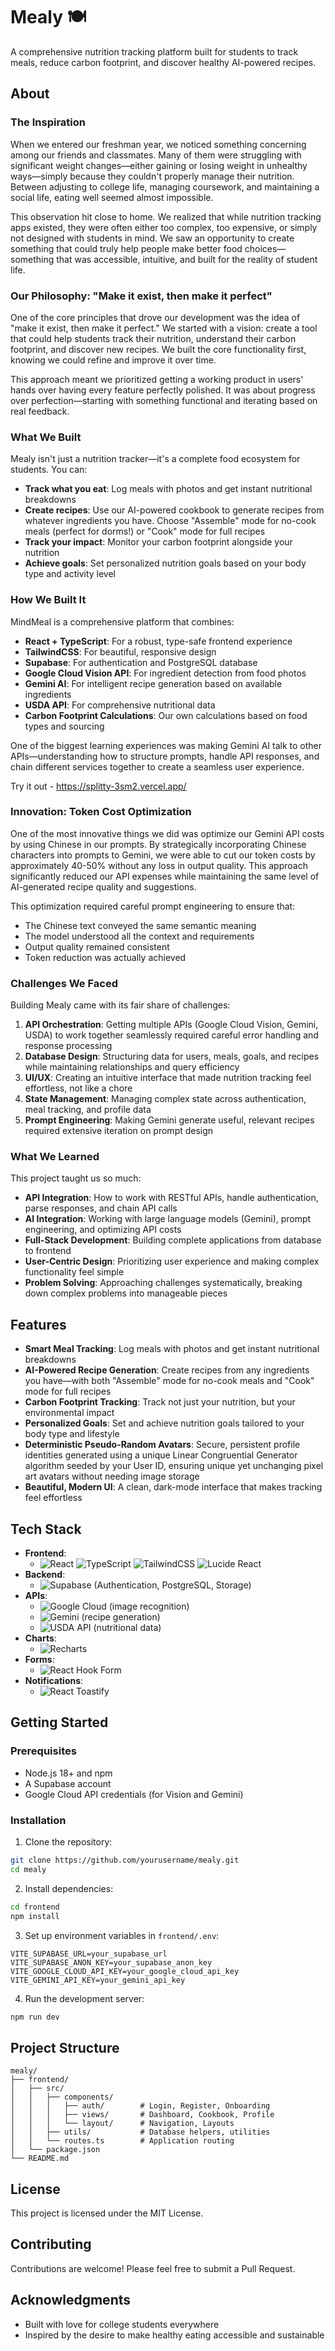 # Mealy 🍽️

A comprehensive nutrition tracking platform built for students to track meals, reduce carbon footprint, and discover healthy AI-powered recipes.

## About

### The Inspiration

When we entered our freshman year, we noticed something concerning among our friends and classmates. Many of them were struggling with significant weight changes—either gaining or losing weight in unhealthy ways—simply because they couldn't properly manage their nutrition. Between adjusting to college life, managing coursework, and maintaining a social life, eating well seemed almost impossible.

This observation hit close to home. We realized that while nutrition tracking apps existed, they were often either too complex, too expensive, or simply not designed with students in mind. We saw an opportunity to create something that could truly help people make better food choices—something that was accessible, intuitive, and built for the reality of student life.

### Our Philosophy: "Make it exist, then make it perfect"

One of the core principles that drove our development was the idea of "make it exist, then make it perfect." We started with a vision: create a tool that could help students track their nutrition, understand their carbon footprint, and discover new recipes. We built the core functionality first, knowing we could refine and improve it over time.

This approach meant we prioritized getting a working product in users' hands over having every feature perfectly polished. It was about progress over perfection—starting with something functional and iterating based on real feedback.

### What We Built

Mealy isn't just a nutrition tracker—it's a complete food ecosystem for students. You can:

- **Track what you eat**: Log meals with photos and get instant nutritional breakdowns
- **Create recipes**: Use our AI-powered cookbook to generate recipes from whatever ingredients you have. Choose "Assemble" mode for no-cook meals (perfect for dorms!) or "Cook" mode for full recipes
- **Track your impact**: Monitor your carbon footprint alongside your nutrition
- **Achieve goals**: Set personalized nutrition goals based on your body type and activity level

### How We Built It

MindMeal is a comprehensive platform that combines:

- **React + TypeScript**: For a robust, type-safe frontend experience
- **TailwindCSS**: For beautiful, responsive design
- **Supabase**: For authentication and PostgreSQL database
- **Google Cloud Vision API**: For ingredient detection from food photos
- **Gemini AI**: For intelligent recipe generation based on available ingredients
- **USDA API**: For comprehensive nutritional data
- **Carbon Footprint Calculations**: Our own calculations based on food types and sourcing

One of the biggest learning experiences was making Gemini AI talk to other APIs—understanding how to structure prompts, handle API responses, and chain different services together to create a seamless user experience.

Try it out - https://splitty-3sm2.vercel.app/

### Innovation: Token Cost Optimization

One of the most innovative things we did was optimize our Gemini API costs by using Chinese in our prompts. By strategically incorporating Chinese characters into prompts to Gemini, we were able to cut our token costs by approximately 40-50% without any loss in output quality. This approach significantly reduced our API expenses while maintaining the same level of AI-generated recipe quality and suggestions.

This optimization required careful prompt engineering to ensure that:
- The Chinese text conveyed the same semantic meaning
- The model understood all the context and requirements
- Output quality remained consistent
- Token reduction was actually achieved

### Challenges We Faced

Building Mealy came with its fair share of challenges:

1. **API Orchestration**: Getting multiple APIs (Google Cloud Vision, Gemini, USDA) to work together seamlessly required careful error handling and response processing
2. **Database Design**: Structuring data for users, meals, goals, and recipes while maintaining relationships and query efficiency
3. **UI/UX**: Creating an intuitive interface that made nutrition tracking feel effortless, not like a chore
4. **State Management**: Managing complex state across authentication, meal tracking, and profile data
5. **Prompt Engineering**: Making Gemini generate useful, relevant recipes required extensive iteration on prompt design

### What We Learned

This project taught us so much:

- **API Integration**: How to work with RESTful APIs, handle authentication, parse responses, and chain API calls
- **AI Integration**: Working with large language models (Gemini), prompt engineering, and optimizing API costs
- **Full-Stack Development**: Building complete applications from database to frontend
- **User-Centric Design**: Prioritizing user experience and making complex functionality feel simple
- **Problem Solving**: Approaching challenges systematically, breaking down complex problems into manageable pieces

## Features

- **Smart Meal Tracking**: Log meals with photos and get instant nutritional breakdowns
- **AI-Powered Recipe Generation**: Create recipes from any ingredients you have—with both "Assemble" mode for no-cook meals and "Cook" mode for full recipes
- **Carbon Footprint Tracking**: Track not just your nutrition, but your environmental impact
- **Personalized Goals**: Set and achieve nutrition goals tailored to your body type and lifestyle
- **Deterministic Pseudo-Random Avatars**: Secure, persistent profile identities generated using a unique Linear Congruential Generator algorithm seeded by your User ID, ensuring unique yet unchanging pixel art avatars without needing image storage
- **Beautiful, Modern UI**: A clean, dark-mode interface that makes tracking feel effortless

## Tech Stack

- **Frontend**: 
  - ![React](https://img.shields.io/badge/React-18-61DAFB?logo=react&logoColor=white) ![TypeScript](https://img.shields.io/badge/TypeScript-5.0-3178C6?logo=typescript&logoColor=white) ![TailwindCSS](https://img.shields.io/badge/TailwindCSS-3-38B2AC?logo=tailwind-css&logoColor=white) ![Lucide React](https://img.shields.io/badge/Lucide-React-45B8D8?logo=react&logoColor=white)
- **Backend**: 
  - ![Supabase](https://img.shields.io/badge/Supabase-3ECF8E?logo=supabase&logoColor=white) (Authentication, PostgreSQL, Storage)
- **APIs**:
  - ![Google Cloud](https://img.shields.io/badge/Google_Cloud_Vision-4285F4?logo=google-cloud&logoColor=white) (image recognition)
  - ![Gemini](https://img.shields.io/badge/Gemini_AI-F4B400?logo=google&logoColor=white) (recipe generation)
  - ![USDA API](https://img.shields.io/badge/USDA_API-00A86B?logo=government&logoColor=white) (nutritional data)
- **Charts**: 
  - ![Recharts](https://img.shields.io/badge/Recharts-FF6384?logo=chartjs&logoColor=white)
- **Forms**: 
  - ![React Hook Form](https://img.shields.io/badge/React_Hook_Form-EC5990?logo=react-hook-form&logoColor=white)
- **Notifications**: 
  - ![React Toastify](https://img.shields.io/badge/React_Toastify-1697F6?logo=react&logoColor=white)

## Getting Started

### Prerequisites

- Node.js 18+ and npm
- A Supabase account
- Google Cloud API credentials (for Vision and Gemini)

### Installation

1. Clone the repository:
```bash
git clone https://github.com/yourusername/mealy.git
cd mealy
```

2. Install dependencies:
```bash
cd frontend
npm install
```

3. Set up environment variables in `frontend/.env`:
```env
VITE_SUPABASE_URL=your_supabase_url
VITE_SUPABASE_ANON_KEY=your_supabase_anon_key
VITE_GOOGLE_CLOUD_API_KEY=your_google_cloud_api_key
VITE_GEMINI_API_KEY=your_gemini_api_key
```

4. Run the development server:
```bash
npm run dev
```

## Project Structure

```
mealy/
├── frontend/
│   ├── src/
│   │   ├── components/
│   │   │   ├── auth/        # Login, Register, Onboarding
│   │   │   ├── views/       # Dashboard, Cookbook, Profile
│   │   │   └── layout/      # Navigation, Layouts
│   │   ├── utils/           # Database helpers, utilities
│   │   └── routes.ts        # Application routing
│   └── package.json
└── README.md
```

## License

This project is licensed under the MIT License.

## Contributing

Contributions are welcome! Please feel free to submit a Pull Request.

## Acknowledgments

- Built with love for college students everywhere
- Inspired by the desire to make healthy eating accessible and sustainable
